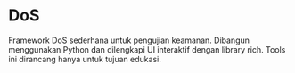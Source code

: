 # DoS
Framework DoS sederhana untuk pengujian keamanan. Dibangun menggunakan Python dan dilengkapi UI interaktif dengan library rich. Tools ini dirancang hanya untuk tujuan edukasi.
